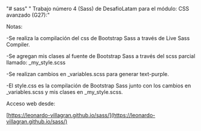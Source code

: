 "# sass" 
" Trabajo número 4 (Sass) de DesafioLatam para el módulo: CSS avanzado (G27):"

Notas:

-Se realiza la compilación del css de Bootstrap Sass a través de Live Sass Compiler.

-Se agregan mis clases al fuente de Bootstrap Sass a través del scss parcial llamado: _my_style.scss

-Se realizan cambios en _variables.scss para generar text-purple.

-El style.css es la compilación de Bootstrap Sass junto con los cambios en _variables.scss y mis clases en _my_style.scss. 

Acceso web desde:

[https://leonardo-villagran.github.io/sass/](https://leonardo-villagran.github.io/sass/)


